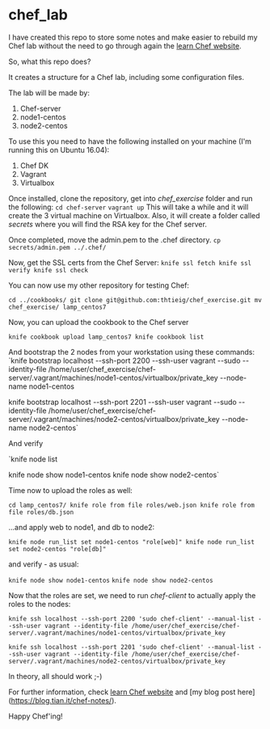 # chef_lab

I have created this repo to store some notes and make easier to rebuild my Chef lab without the need to go through again the [learn Chef website](https://learn.chef.io).

So, what this repo does?


It creates a structure for a Chef lab, including some configuration files.

The lab will be made by:
1. Chef-server
2. node1-centos
3. node2-centos

To use this you need to have the following installed on your machine (I'm running this on Ubuntu 16.04):
1. Chef DK
2. Vagrant
3. Virtualbox

Once installed, clone the repository, get into *chef_exercise* folder and run the following:
`cd chef-server`
`vagrant up`
This will take a while and it will create the 3 virtual machine on Virtualbox. Also, it will create a folder called *secrets* where you will find the RSA key for the Chef server.

Once completed, move the admin.pem to the .chef directory.
`cp secrets/admin.pem ../.chef/`

Now, get the SSL certs from the Chef Server:
`knife ssl fetch
knife ssl verify
knife ssl check`


You can now use my other repository for testing Chef:

`cd ../cookbooks/
git clone git@github.com:thtieig/chef_exercise.git
mv chef_exercise/ lamp_centos7`


Now, you can upload the cookbook to the Chef server

`knife cookbook upload lamp_centos7
knife cookbook list`


And bootstrap the 2 nodes from your workstation using these commands:
`knife bootstrap localhost --ssh-port 2200 --ssh-user vagrant --sudo --identity-file /home/user/chef_exercise/chef-server/.vagrant/machines/node1-centos/virtualbox/private_key --node-name node1-centos

knife bootstrap localhost --ssh-port 2201 --ssh-user vagrant --sudo --identity-file /home/user/chef_exercise/chef-server/.vagrant/machines/node2-centos/virtualbox/private_key --node-name node2-centos`

And verify

`knife node list

knife node show node1-centos
knife node show node2-centos`


Time now to upload the roles as well:

`cd lamp_centos7/
knife role from file roles/web.json
knife role from file roles/db.json`

...and apply web to node1, and db to node2:

`knife node run_list set node1-centos "role[web]"
knife node run_list set node2-centos "role[db]"`

and verify - as usual:

`knife node show node1-centos`
`knife node show node2-centos`

Now that the roles are set, we need to run *chef-client* to actually apply the roles to the nodes:

`knife ssh localhost --ssh-port 2200 'sudo chef-client' --manual-list --ssh-user vagrant --identity-file /home/user/chef_exercise/chef-server/.vagrant/machines/node1-centos/virtualbox/private_key`

`knife ssh localhost --ssh-port 2201 'sudo chef-client' --manual-list --ssh-user vagrant --identity-file /home/user/chef_exercise/chef-server/.vagrant/machines/node2-centos/virtualbox/private_key`


In theory, all should work ;-)

For further information, check  [learn Chef website](https://learn.chef.io) and [my blog post here] (https://blog.tian.it/chef-notes/).

Happy Chef'ing!


